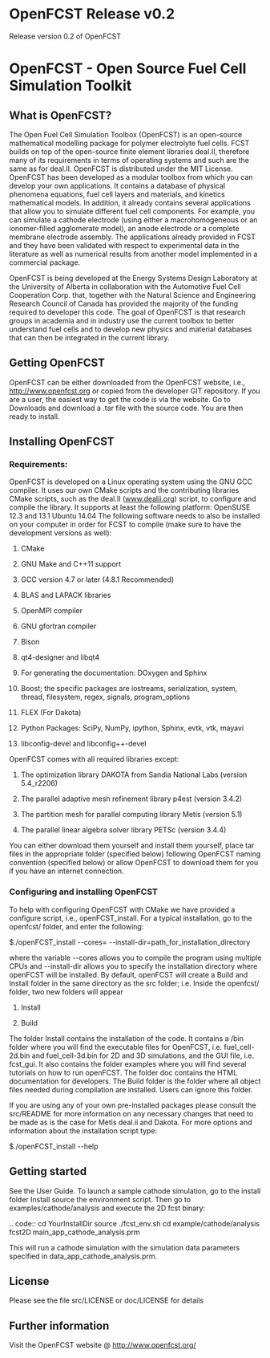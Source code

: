# OpenFCST Release v0.2
Release version 0.2 of OpenFCST

# OpenFCST - Open Source Fuel Cell Simulation Toolkit

## What is OpenFCST?

The Open Fuel Cell Simulation Toolbox (OpenFCST) is an open-source mathematical modelling package for polymer electrolyte fuel cells. FCST builds on top of the open-source finite element libraries deal.II, therefore many of its requirements in terms of operating systems and such are the same as for deal.II. OpenFCST is distributed under the MIT License. OpenFCST has been developed as a modular toolbox from which you can develop your own applications. It contains a database of physical phenomena equations, fuel cell layers and materials, and kinetics mathematical models. In addition, it already contains several applications that allow you to simulate different fuel cell components. For example, you can simulate a cathode electrode (using either a macrohomogeneous or an ionomer-filled agglomerate model), an anode electrode or a complete membrane electrode assembly. The applications already provided in FCST and they have been validated with respect to experimental data in the literature as well as numerical results from another model implemented in a commercial package.

OpenFCST is being developed at the Energy Systems Design Laboratory at the University of Alberta in collaboration with the Automotive Fuel Cell Cooperation Corp. that, together with the Natural Science and Engineering Research Council of Canada has provided the majority of the funding required to developer this code. The goal of OpenFCST is that research groups in academia and in industry use the current toolbox to better understand fuel cells and to develop new physics and material databases that can then be integrated in the current library.

## Getting OpenFCST

OpenFCST can be either downloaded from the OpenFCST website, i.e., http://www.openfcst.org or copied from the developer GIT repository. If you are a user, the easiest way to get the code is via the website. Go to Downloads and download a .tar file with the source code. You are then ready to install.


## Installing OpenFCST

### Requirements:

OpenFCST is developed on a Linux operating system using the GNU GCC compiler. It uses our own CMake scripts and the contributing libraries CMake scripts, such as the deal.II (www.dealii.org) script, to configure and compile the library. It supports at least the following platform:
OpenSUSE 12.3 and 13.1
Ubuntu 14.04
The following software needs to also be installed on your computer in order for FCST to compile (make sure to have the development versions as well):

1. CMake

2. GNU Make and C++11 support

3. GCC version 4.7 or later (4.8.1 Recommended)

4. BLAS and LAPACK libraries

5. OpenMPI compiler

6. GNU gfortran compiler

7. Bison

8. qt4-designer and libqt4

9. For generating the documentation: DOxygen and Sphinx

10. Boost; the specific packages are iostreams, serialization, system, thread, filesystem, regex, signals, program_options

11. FLEX (For Dakota)

12. Python Packages: SciPy, NumPy, ipython, Sphinx, evtk, vtk, mayavi

13. libconfig-devel and libconfig++-devel

OpenFCST comes with all required libraries except:

1. The optimization library DAKOTA from Sandia National Labs (version 5.4_r2206)

2. The parallel adaptive mesh refinement library p4est (version 3.4.2)

3. The partition mesh for parallel computing library Metis (version 5.1)

4. The parallel linear algebra solver library PETSc (version 3.4.4)
 

You can either download them yourself and install them yourself, place tar files in the appropriate folder (specified below) following OpenFCST naming convention (specified below) or allow OpenFCST to download them for you if you have an internet connection.

### Configuring and installing OpenFCST

To help with configuring OpenFCST with CMake we have provided a configure script, i.e., openFCST_install.
For a typical installation, go to the openfcst/ folder, and enter the following:

$./openFCST_install --cores=<number of cores> --install-dir=path_for_installation_directory

where the variable --cores allows you to compile the program using multiple CPUs and --install-dir allows you to specify the installation directory where openFCST will be installed. By default, openFCST will create a Build and Install folder in the same directory as the src folder; i.e. Inside the openfcst/ folder, two new folders will appear

1. Install

2. Build

The folder Install contains the installation of the code. It contains a /bin folder where you will find the executable files for OpenFCST, i.e. fuel_cell-2d.bin and fuel_cell-3d.bin for 2D and 3D simulations, and the GUI file, i.e. fcst_gui. It also contains the folder examples where you will find several tutorials on how to run openFCST. The folder doc contains the HTML documentation for developers. The Build folder is the folder where all object files needed during compilation are installed. Users can ignore this folder.

If you are using any of your own pre-installed packages please consult the src/README for more information on any necessary changes that need to be made as is the case for Metis deal.ii and Dakota. For more options and information about the installation script type:

$./openFCST_install --help

## Getting started

See the User Guide. To launch a sample cathode simulation, go to the install folder Install source the environment script. Then go to examples/cathode/analysis and execute the 2D fcst binary:

.. code::
cd YourInstallDir source ./fcst_env.sh cd example/cathode/analysis fcst2D main_app_cathode_analysis.prm

This will run a cathode simulation with the simulation data parameters specified in data_app_cathode_analysis.prm.

## License

Please see the file src/LICENSE or doc/LICENSE for details

## Further information

Visit the OpenFCST website @ http://www.openfcst.org/
